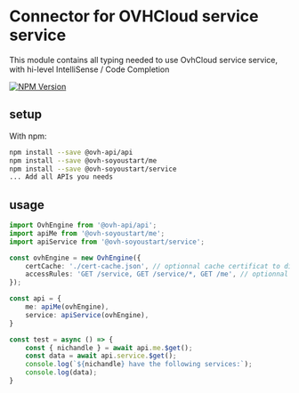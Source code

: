 # Connector for OVHCloud service service

This module contains all typing needed to use OvhCloud service service, with hi-level IntelliSense / Code Completion

[![NPM Version](https://img.shields.io/npm/v/@ovh-soyoustart/service.svg?style=flat)](https://www.npmjs.org/package/@ovh-soyoustart/service)

## setup

With npm:
````bash
npm install --save @ovh-api/api
npm install --save @ovh-soyoustart/me
npm install --save @ovh-soyoustart/service
... Add all APIs you needs
````

## usage

````typescript
import OvhEngine from '@ovh-api/api';
import apiMe from '@ovh-soyoustart/me';
import apiService from '@ovh-soyoustart/service';

const ovhEngine = new OvhEngine({ 
    certCache: './cert-cache.json', // optionnal cache certificat to disk
    accessRules: 'GET /service, GET /service/*, GET /me', // optionnal limit the requested privileges.
});

const api = {
    me: apiMe(ovhEngine),
    service: apiService(ovhEngine),
}

const test = async () => {
    const { nichandle } = await api.me.$get();
    const data = await api.service.$get();
    console.log(`${nichandle} have the following services:`);
    console.log(data);
}

````